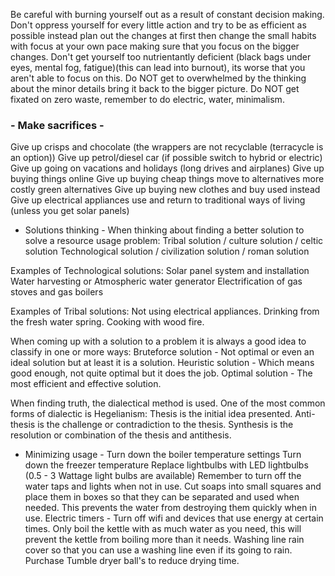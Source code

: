 Be careful with burning yourself out as a result of constant decision making.
Don't oppress yourself for every little action and try to be as efficient as possible instead plan out the changes at first then change the small habits with focus at your own pace making sure that you focus on the bigger changes.
Don't get yourself too nutrientantly deficient (black bags under eyes, mental fog, fatigue)(this can lead into burnout), its worse that you aren't able to focus on this.
Do NOT get to overwhelmed by the thinking about the minor details bring it back to the bigger picture.
Do NOT get fixated on zero waste, remember to do electric, water, minimalism.

### - Make sacrifices -
Give up crisps and chocolate (the wrappers are not recyclable (terracycle is an option))
Give up petrol/diesel car (if possible switch to hybrid or electric)
Give up going on vacations and holidays (long drives and airplanes)
Give up buying things online
Give up buying cheap things move to alternatives more costly green alternatives
Give up buying new clothes and buy used instead
Give up electrical appliances use and return to traditional ways of living (unless you get solar panels)

- Solutions thinking -
When thinking about finding a better solution to solve a resource usage problem:
Tribal solution / culture solution / celtic solution
Technological solution / civilization solution / roman solution

Examples of Technological solutions:
Solar panel system and installation
Water harvesting or Atmospheric water generator
Electrification of gas stoves and gas boilers

Examples of Tribal solutions:
Not using electrical appliances.
Drinking from the fresh water spring.
Cooking with wood fire.

When coming up with a solution to a problem it is always a good idea to classify in one or more ways:
Bruteforce solution - Not optimal or even an ideal solution but at least it is a solution.
Heuristic solution - Which means good enough, not quite optimal but it does the job.
Optimal solution - The most efficient and effective solution.

When finding truth, the dialectical method is used. One of the most common forms of dialectic is Hegelianism: 
Thesis is the initial idea presented.
Anti-thesis is the challenge or contradiction to the thesis.
Synthesis is the resolution or combination of the thesis and antithesis.

- Minimizing usage -
Turn down the boiler temperature settings
Turn down the freezer temperature
Replace lightbulbs with LED lightbulbs (0.5 - 3 Wattage light bulbs are available)
Remember to turn off the water taps and lights when not in use.
Cut soaps into small squares and place them in boxes so that they can be separated and used when needed. This prevents the water from destroying them quickly when in use.
Electric timers - Turn off wifi and devices that use energy at certain times.
Only boil the kettle with as much water as you need, this will prevent the kettle from boiling more than it needs.
Washing line rain cover so that you can use a washing line even if its going to rain.
Purchase Tumble dryer ball's to reduce drying time.
